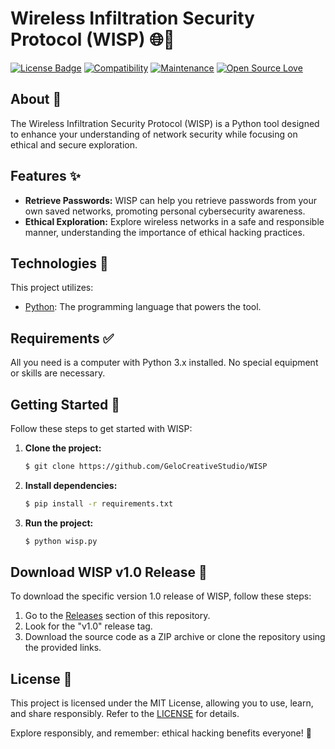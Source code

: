 # Wireless Infiltration Security Protocol (WISP) 🌐🔐

[![License Badge](https://img.shields.io/badge/license-MIT-blue.svg)](LICENSE)
[![Compatibility](https://img.shields.io/badge/python-3-brightgreen.svg)](PROJECT)
[![Maintenance](https://img.shields.io/badge/Maintained%3F-yes-green.svg)](https://GitHub.com/Naereen/StrapDown.js/graphs/commit-activity)
[![Open Source Love](https://badges.frapsoft.com/os/v3/open-source.svg?v=102)](https://github.com/ellerbrock/open-source-badge/)

## About 🎯

The Wireless Infiltration Security Protocol (WISP) is a Python tool designed to enhance your understanding of network security while focusing on ethical and secure exploration.

## Features ✨

- **Retrieve Passwords:** WISP can help you retrieve passwords from your own saved networks, promoting personal cybersecurity awareness.
- **Ethical Exploration:** Explore wireless networks in a safe and responsible manner, understanding the importance of ethical hacking practices.

## Technologies 🚀

This project utilizes:

- [Python](https://www.python.org/): The programming language that powers the tool.

## Requirements ✅

All you need is a computer with Python 3.x installed. No special equipment or skills are necessary.

## Getting Started 🏁

Follow these steps to get started with WISP:

1. **Clone the project:**
    ```bash
    $ git clone https://github.com/GeloCreativeStudio/WISP
    ```

2. **Install dependencies:**
    ```bash
    $ pip install -r requirements.txt
    ```

3. **Run the project:**
    ```bash
    $ python wisp.py
    ```

## Download WISP v1.0 Release :rocket:

To download the specific version 1.0 release of WISP, follow these steps:

1. Go to the [Releases](https://github.com/GeloCreativeStudio/WISP/releases) section of this repository.
2. Look for the "v1.0" release tag.
3. Download the source code as a ZIP archive or clone the repository using the provided links.

## License 📝

This project is licensed under the MIT License, allowing you to use, learn, and share responsibly. Refer to the [LICENSE](LICENSE) for details.

Explore responsibly, and remember: ethical hacking benefits everyone! 👾
